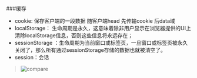 ###缓存
+ cookie: 保存客户端的一段数据 随客户端head 先传输cookie 后data域
+ localStorage： 生命周期是永久，这意味着除非用户显示在浏览器提供的UI上清除localStorage信息，否则这些信息将永远存在；
+ sessionStorage ：生命周期为当前窗口或标签页，一旦窗口或标签页被永久关闭了，那么所有通过sessionStorage存储的数据也就被清空了。
+ session：会话



> ![compare](https://images2018.cnblogs.com/blog/1287779/201804/1287779-20180404065845701-1111813120.png)